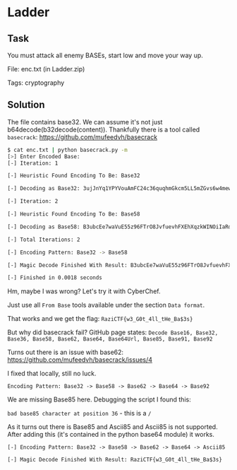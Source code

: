 # Ladder

## Task

You must attack all enemy BASEs, start low and move your way up.

File: enc.txt (in Ladder.zip)

Tags: cryptography

## Solution

The file contains base32. We can assume it's not just b64decode(b32decode(content)). Thankfully there is a tool called `basecrack`:  https://github.com/mufeedvh/basecrack

```bash
$ cat enc.txt | python basecrack.py -m
[>] Enter Encoded Base:
[-] Iteration: 1

[-] Heuristic Found Encoding To Be: Base32

[-] Decoding as Base32: 3ujJnYq1YPYVouAmFC24c36quqhmGkcm5LL5mZGvs6w4mewG9Cg3jLhWJgcdMyT1EM1ZYp2cCabt6syu9oAnjLeoDkiJKgS7

[-] Iteration: 2

[-] Heuristic Found Encoding To Be: Base58

[-] Decoding as Base58: B3ubcEe7waVuE55z96FTrO8JvfuevhFXEhXqzkWINOiIaRd4OlGLhL5jgqUXaQRwNC0CXl

[-] Total Iterations: 2

[-] Encoding Pattern: Base32 -> Base58

[-] Magic Decode Finished With Result: B3ubcEe7waVuE55z96FTrO8JvfuevhFXEhXqzkWINOiIaRd4OlGLhL5jgqUXaQRwNC0CXl

[-] Finished in 0.0018 seconds
```

Hm, maybe I was wrong? Let's try it with CyberChef.

Just use all `From Base` tools available under the section `Data format`.

That works and we get the flag: `RaziCTF{w3_G0t_4ll_tHe_Ba$3s}`

But why did basecrack fail? GitHub page states: `Decode Base16, Base32, Base36, Base58, Base62, Base64, Base64Url, Base85, Base91, Base92`

Turns out there is an issue with base62: https://github.com/mufeedvh/basecrack/issues/4

I fixed that locally, still no luck.

`Encoding Pattern: Base32 -> Base58 -> Base62 -> Base64 -> Base92`

We are missing Base85 here. Debugging the script I found this:

`bad base85 character at position 36` - this is a `/`

As it turns out there is Base85 and Ascii85 and Ascii85 is not supported. After adding this (it's contained in the python base64 module) it works.

```
[-] Encoding Pattern: Base32 -> Base58 -> Base62 -> Base64 -> Ascii85

[-] Magic Decode Finished With Result: RaziCTF{w3_G0t_4ll_tHe_Ba$3s}
```

